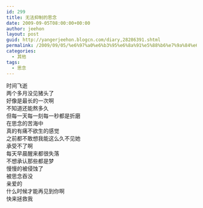 ```yaml
---
id: 299
title: 无法抑制的思念
date: 2009-09-05T08:00:00+00:00
author: jeehon
layout: post
guid: http://yangerjeehon.blogcn.com/diary,28286391.shtml
permalink: /2009/09/05/%e6%97%a0%e6%b3%95%e6%8a%91%e5%88%b6%e7%9a%84%e6%80%9d%e5%bf%b5/
categories:
  - 其他
tags:
  - 思念
---
```

时间飞逝  
两个多月没见猪头了  
好像是最长的一次啊  
不知道还能熬多久  
但每一天每一刻每一秒都是折磨  
在思念的苦海中  
真的有痛不欲生的感觉  
之前都不敢想我能这么久不见她  
承受不了啊  
每天早晨醒来都很失落  
不想承认那些都是梦  
慢慢的被侵蚀了  
被思念吞没  
亲爱的  
什么时候才能再见到你啊  
快来拯救我